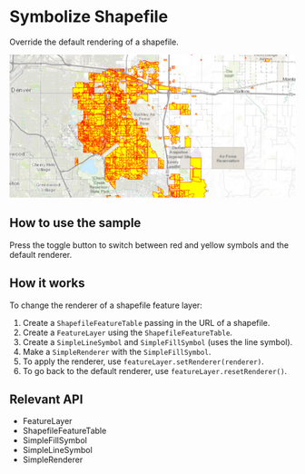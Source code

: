 # Symbolize Shapefile

Override the default rendering of a shapefile.
  
![](SymbolizeShapefile.png)

## How to use the sample

Press the toggle button to switch between red and yellow symbols and the default renderer.

## How it works

To change the renderer of a shapefile feature layer:


1.  Create a `ShapefileFeatureTable` passing in the URL of a shapefile.
2.  Create a `FeatureLayer` using the `ShapefileFeatureTable`.
3.  Create a `SimpleLineSymbol` and `SimpleFillSymbol` (uses the line symbol).
4.  Make a `SimpleRenderer` with the `SimpleFillSymbol`.
5.  To apply the renderer, use `featureLayer.setRenderer(renderer)`. 
6.  To go back to the default renderer, use `featureLayer.resetRenderer()`.


## Relevant API


*   FeatureLayer
*   ShapefileFeatureTable
*   SimpleFillSymbol
*   SimpleLineSymbol
*   SimpleRenderer




